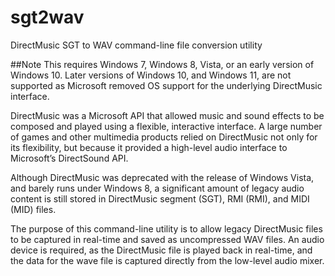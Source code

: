 # sgt2wav
DirectMusic SGT to WAV command-line file conversion utility

##Note
This requires Windows 7, Windows 8, Vista, or an early version of Windows 10.  Later versions of Windows 10, and Windows 11, are not supported as Microsoft removed OS support for the underlying DirectMusic interface.

DirectMusic was a Microsoft API that allowed music and sound effects to be composed and played using a flexible, interactive interface. A large number of games and other multimedia products relied on DirectMusic not only for its flexibility, but because it provided a high-level audio interface to Microsoft’s DirectSound API.

Although DirectMusic was deprecated with the release of Windows Vista, and barely runs under Windows 8, a significant amount of legacy audio content is still stored in DirectMusic segment (SGT), RMI (RMI), and MIDI (MID) files.

The purpose of this command-line utility is to allow legacy DirectMusic files to be captured in real-time and saved as uncompressed WAV files. An audio device is required, as the DirectMusic file is played back in real-time, and the data for the wave file is captured directly from the low-level audio mixer.
